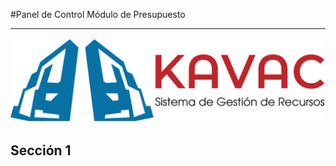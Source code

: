 #Panel de Control Módulo de Presupuesto
***************************************

![Screenshot](../img/logokavac.png#imagen)

## Sección 1





